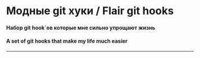 # Модные git хуки / Flair git hooks

#### Набор git hook`ов которые мне сильно упрощают жизнь 
#### A set of git hooks that make my life much easier

--- 
